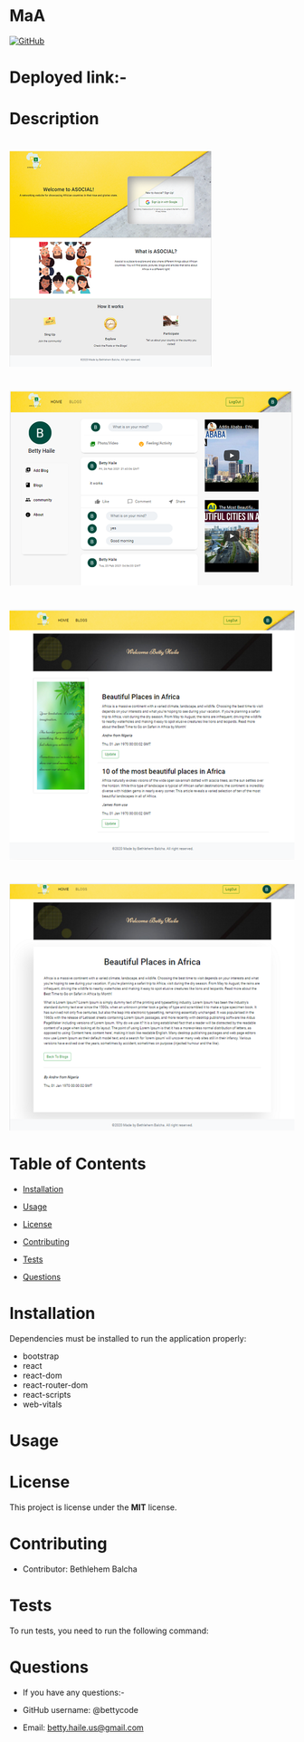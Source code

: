 # MaA





[![GitHub](https://img.shields.io/github/license/bettycode/MaA?logo=MIT&style=plastic)](https://github.com/BB/MaA)

# Deployed link:-


# Description



#

![img](asocial/src/Image/page1.png)
#
![img](asocial/src/Image/page4.png)
#
![img](asocial/src/Image/page5.png)
# 
![img](asocial/src/Image/page6.png)

# Table of Contents

* [Installation](#installation)

* [Usage](#usage)

* [License](#license)

* [Contributing](#contributing)

* [Tests](#tests)

* [Questions](#questions)

# Installation

Dependencies must be installed to run the application properly:

* bootstrap
* react
* react-dom
* react-router-dom
* react-scripts
* web-vitals

# Usage




# License

This project is license under the **MIT** license.


# Contributing

* Contributor: Bethlehem Balcha

# Tests

To run tests, you need to run the following command:

# Questions

* If you have any questions:-

* GitHub username: @bettycode

* Email: betty.haile.us@gmail.com
